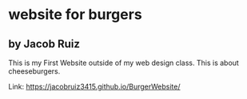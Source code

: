# website for burgers
## by Jacob Ruiz
This is my First Website outside of my web design class. This is about cheeseburgers.

Link: https://jacobruiz3415.github.io/BurgerWebsite/
